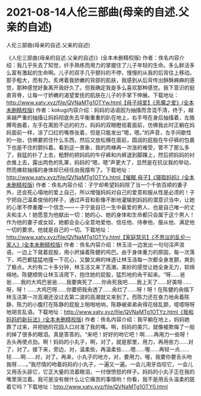 # 2021-08-14人伦三部曲(母亲的自述.父亲的自述)



人伦三部曲(母亲的自述.父亲的自述)




《人伦三部曲(母亲的自述.父亲的自述)》(全本未删精校版) 作者：佚名内容介绍：我几乎失去了知觉，纤手熟练而用力的掌握住了儿子年轻的生命。多么鲜活多么富有激起的生命啊。儿子的双手几乎颤抖的不停，慢慢的从我的后背往上移动。那手粗大，而有力。炙烤着我娇嫩的背部的肌肤，我感到从后背传出酥酥麻麻的感觉，那种感觉好象离开我好久了。但我确定我是多么喜欢那种感觉。我下意识的挺直背脊，让每一寸娇嫩的渴望爱抚的肌肤在儿子的手掌下伸展。下载地址：http://www.xaty.xyz/file/QVNaMTg1OTYw.html【母子纯爱】《恶魔之爱》(全本未删精校版) 作者：kokugi内容介绍：妈妈的话语因为抽搐而含混不清，终于，越来越严重的抽搐让妈妈彻底失去平衡重重的趴在地上，右手甩在身后抽搐着，左胳膊弯曲着，左手在离脸不远的的方，妈妈的双眼瞪视着面前，仿佛我此时正躺在妈妈面前一样，涂了口红的嘴唇张着，但是只能发出“嗯，嗯。”的声音，左手间歇性的一抬，仿佛要抓住什么东西，然后又放松横在面前，圆润的屁股在牛仔裤的包裹下也是不住的颤抖着。看到这一景象，我的肉棒再一次涨的难受，管不了那么多了，我猛的扑了上去，粗野的把妈妈的牛仔裤和内裤退到脚踝上，然后把妈妈的衬衣推上去，露出肉色的乳罩，妈妈的“嗯，嗯”声更大了，显然是在抗议我的举动，然而瘫软抽搐的身体却已经任由我摆布了。下载地址：http://www.xaty.xyz/file/QVNaMTg1OTYx.html【催眠,母子】《寝取妈妈》(全本未删精校版) 作者：佚名内容介绍：子宁却希望妈妈除了当一个千依百顺的妻子外，还会死心塌地的爱上自己，所以增强妈妈对自己的爱意和服从性是必须的！子宁把自己温柔俊俏的样子，通过声音和影像不断地灌输到妈妈的潜意识当中，让她的心里不停重覆一个信念——－子宁是自已一生中最爱的男人、也是自己唯一的丈夫和主人！她愿意为他献出一切：她的心、她的身体和生命都只会属于这个男人！作为他的妻子或女奴，她都会全心全意地爱他、信任他、侍奉他、服从他、满足他一切的要求。他就是自己的一切。下载地址：http://www.xaty.xyz/file/QVNaMTg1OTYy.html【家庭禁忌】《不思议的乱伦一家人》(全本未删精校版) 作者：佚名内容介绍：林玉洁一边发出一句句淫声浪语，一边上下晃着屁股，用小屄操着陈健的鸡巴。由于身体重力的原固，每一次落下，鸡巴都猛猛地撞一下花心，又酸又麻的味道让林玉洁每一次都全身发颤，爽到了极点。大约有二十多分钟，林玉洁又来了高潮，美妙的感觉让她全身无力，软绵绵地。陈健顺势让林玉洁爬下，抱住她的屁股，猛烈地的肏干起来。“呀……爸爸……我的大鸡巴爸爸……我要爽死了……你肏死我吧……我上天了……好美呀……呀，呀！……大鸡巴呀……你要把我肏透了……肏烂了……呀！呀！在陈健的肏插下林玉洁第一次高潮还没过去第二波的高潮就又来到了。而陈力还在奋力地肏着陈静，陈力的小腹打在陈静的屁股上啪啪地响，陈静被弟弟肏得花枝乱颤，噫噫呀呀地胡言乱语。下载地址：http://www.xaty.xyz/file/QVNaMTg1OTYz.html《我和妈妈的新玩法》(全本未删精校版) 作者：佚名内容介绍：我平躺在地上，妈妈她靠了过来，并把她的花园入口对准了我的嘴。啊，妈妈的美穴，就像被欺侮了一般的掉了很多的眼泪。真是答答的。“来吧！好好的吻它吧！啊……再用力一些呀！舌头再使点劲。啊！妈妈的小丸子，啊，对了，就是那里，用力，再用些力……对了，对了。接下来，旁边，对，温柔些，再温柔些……嗯……喔……再轻一点……轻……啊……对，对了。再来，小丸子的地方，对，要用力，喔，我要你要舌头吻我呀……。”我尽情的吻着妈妈的小丸子，一遍又一遍。一会儿用牙齿咬它，一会儿又用舌头舔它，它正大量的流着眼泪，一付很愤怒的样子。妈妈的小丸子正在我的嘴里哭泣着。我可是没有做什么让它痛苦的事情哟！你看，我不是用舌头温柔的舐着它吗？下载地址：http://www.xaty.xyz/file/QVNaMTg1OTY0.html


